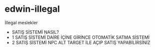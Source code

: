 # edwin-illegal

İllegal meslekler

* SATIŞ SİSTEMİ NASIL?
* 1 SATIŞ SİSTEMİ DAİRE İÇİNE GİRİNCE OTOMATİK SATMA SİSTEMİ
* 2 SATIŞ SİSTEMİ NPC ALT TARGET İLE AÇIP SATIŞ YAPABİLİRSİNİZ
